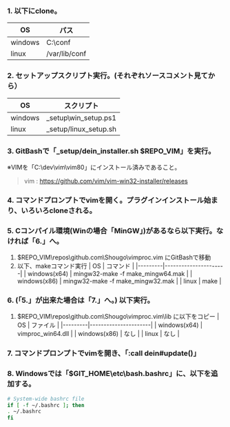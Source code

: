 ###  1. 以下にclone。

| OS | パス |
|-----|-----|
| windows | C:\conf |
| linux   | /var/lib/conf |

###  2. セットアップスクリプト実行。(それぞれソースコメント見てから）

| OS | スクリプト |
|---------|----------------------|
| windows | _setup\win_setup.ps1 |
| linux   | _setup/linux_setup.sh |

###  3. GitBashで「_setup/dein_installer.sh $REPO_VIM」を実行。
※VIMを「C:\dev\vim\vim80」にインストール済みであること。

> vim : https://github.com/vim/vim-win32-installer/releases

###  4. コマンドプロンプトでvimを開く。プラグインインストール始まり、いろいろcloneされる。
###  5. Cコンパイル環境(Winの場合「MinGW」)があるなら以下実行。なければ「6.」へ。
1. $REPO_VIM\repos\github.com\Shougo\vimproc.vim にGitBashで移動
1. 以下、makeコマンド実行
| OS | コマンド |
|---------|----------------------|
| windows(x64) | mingw32-make -f make_mingw64.mak |
| windows(x86) | mingw32-make -f make_mingw32.mak |
| linux   | make |

###  6. (「5.」が出来た場合は「7.」へ。) 以下実行。
1. $REPO_VIM\repos\github.com\Shougo\vimproc.vim\lib に以下をコピー
| OS | ファイル |
|---------|----------------------|
| windows(x64) | vimproc_win64.dll |
| windows(x86) | なし |
| linux   | なし |

###  7. コマンドプロンプトでvimを開き、「:call dein#update()」
###  8. Windowsでは「$GIT_HOME\etc\bash.bashrc」に、以下を追加する。
```bash
# System-wide bashrc file
if [ -f ~/.bashrc ]; then
. ~/.bashrc
fi
```
